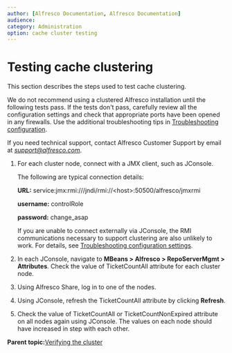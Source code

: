 ```yaml
---
author: [Alfresco Documentation, Alfresco Documentation]
audience: 
category: Administration
option: cache cluster testing
---
```


# Testing cache clustering

This section describes the steps used to test cache clustering.

We do not recommend using a clustered Alfresco installation until the following tests pass. If the tests don't pass, carefully review all the configuration settings and check that appropriate ports have been opened in any firewalls. Use the additional troubleshooting tips in [Troubleshooting configuration](../concepts/troubleshooting-conf.md).

If you need technical support, contact Alfresco Customer Support by email at *support@alfresco.com*.

1.  For each cluster node, connect with a JMX client, such as JConsole.

    The following are typical connection details:

    **URL:** service:jmx:rmi:///jndi/rmi://<host\>:50500/alfresco/jmxrmi

    **username:** controlRole

    **password:** change\_asap

    If you are unable to connect externally via JConsole, the RMI communications necessary to support clustering are also unlikely to work. For details, see [Troubleshooting configuration settings](../concepts/troubleshooting-conf.md).

2.  In each JConsole, navigate to **MBeans \> Alfresco \> RepoServerMgmt \> Attributes**. Check the value of TicketCountAll attribute for each cluster node.

3.  Using Alfresco Share, log in to one of the nodes.

4.  Using JConsole, refresh the TicketCountAll attribute by clicking **Refresh**.

5.  Check the value of TicketCountAll or TicketCountNonExpired attribute on all nodes again using JConsole. The values on each node should have increased in step with each other.


**Parent topic:**[Verifying the cluster](../concepts/cluster-test-intro.md)

